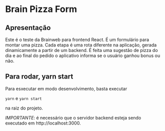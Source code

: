 # Brain Pizza Form

## Apresentação

Este é o teste da Brainweb para frontend React. É um formulário para montar uma pizza. Cada etapa é uma rota diferente na aplicação, gerada dinamicamente a partir de um backend. É feita uma sugestão de pizza do dia e ao final do pedido o aplicativo informa se o usuário ganhou bonus ou não.

## Para rodar, yarn start

Para esxecutar em modo desenvolvimento, basta executar

`yarn` e `yarn start`

na raiz do projeto.

_IMPORTANTE_: é necessário que o servidor backend esteja sendo executado em http://localhost:3000.
